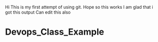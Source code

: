 Hi This is my first attempt of using git.
Hope so this works
I am glad that i got this output
Can edit this also
# Devops_Class_Example
